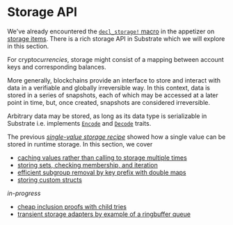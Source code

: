 # Storage API

We've already encountered the [`decl_storage!` macro](https://substrate.dev/rustdocs/master/frame_support/macro.decl_storage.html) in the appetizer on [storage items](../../2-appetizers/2-storage-values.md). There is a rich storage API in Substrate which we will explore in this section.

For crypto*currencies*, storage might consist of a mapping between account keys and corresponding balances.

More generally, blockchains provide an interface to store and interact with data in a verifiable and globally irreversible way. In this context, data is stored in a series of snapshots, each of which may be accessed at a later point in time, but, once created, snapshots are considered irreversible.

Arbitrary data may be stored, as long as its data type is serializable in Substrate i.e. implements [`Encode`](https://docs.rs/parity-scale-codec/1.0.6/parity_scale_codec/#encode) and [`Decode`](https://docs.rs/parity-scale-codec/1.0.6/parity_scale_codec/#decode) traits.

The previous *[single-value storage recipe](../../2-appetizers/2-storage-values.md)* showed how a single value can be stored in runtime storage. In this section, we cover
- [caching values rather than calling to storage multiple times](./cache.md)
- [storing sets, checking membership, and iteration](./sets-vecs-iteration.md)
- [efficient subgroup removal by key prefix with double maps](./double.md)
- [storing custom structs](./structs.md)

*in-progress*
- [cheap inclusion proofs with child tries](./childtries.md)
- [transient storage adapters by example of a ringbuffer queue](./ringbuffer.md)
